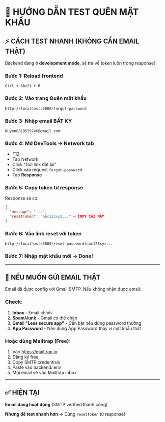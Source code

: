 # 🔑 HƯỚNG DẪN TEST QUÊN MẬT KHẨU

## ⚡ CÁCH TEST NHANH (KHÔNG CẦN EMAIL THẬT)

Backend đang ở **development mode**, sẽ trả về token luôn trong response!

### Bước 1: Reload frontend
```
Ctrl + Shift + R
```

### Bước 2: Vào trang Quên mật khẩu
```
http://localhost:3000/forgot-password
```

### Bước 3: Nhập email BẤT KỲ
```
Duyen0819529246@gmail.com
```

### Bước 4: Mở DevTools → Network tab
- F12
- Tab Network
- Click "Gửi link đặt lại"
- Click vào request `forgot-password`
- Tab **Response**

### Bước 5: Copy token từ response
Response sẽ có:
```json
{
  "message": "...",
  "resetToken": "abc123xyz..." ← COPY CÁI NÀY
}
```

### Bước 6: Vào link reset với token
```
http://localhost:3000/reset-password/abc123xyz...
```

### Bước 7: Nhập mật khẩu mới → Done!

---

## 📧 NẾU MUỐN GỬI EMAIL THẬT

Email đã được config với Gmail SMTP. Nếu không nhận được email:

### Check:
1. **Inbox** - Email chính
2. **Spam/Junk** - Gmail có thể chặn
3. **Gmail "Less secure app"** - Cần bật nếu dùng password thường
4. **App Password** - Nên dùng App Password thay vì mật khẩu thật

### Hoặc dùng Mailtrap (Free):
1. Vào https://mailtrap.io
2. Đăng ký free
3. Copy SMTP credentials
4. Paste vào backend/.env
5. Mọi email sẽ vào Mailtrap inbox

---

## ✅ HIỆN TẠI

**Email đang hoạt động** (SMTP verified thành công)

**Nhưng để test nhanh hơn** → Dùng `resetToken` từ response!


